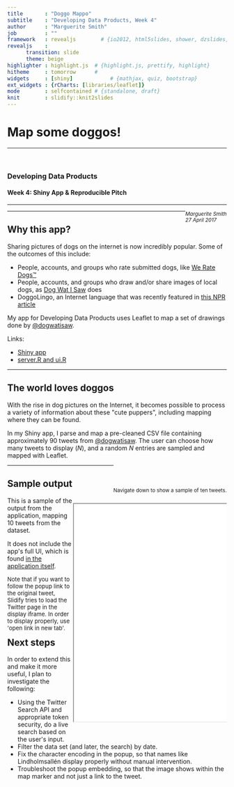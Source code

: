 ```yaml
---
title       : "Doggo Mappo"
subtitle    : "Developing Data Products, Week 4"
author      : "Marguerite Smith"
job         : ""
framework   : revealjs        # {io2012, html5slides, shower, dzslides, ...}
revealjs    :
      transition: slide
      theme: beige
highlighter : highlight.js  # {highlight.js, prettify, highlight}
hitheme     : tomorrow      # 
widgets     : [shiny]            # {mathjax, quiz, bootstrap}
ext_widgets : {rCharts: [libraries/leaflet]}
mode        : selfcontained # {standalone, draft}
knit        : slidify::knit2slides
---
```


<style>
.reveal .slides {
    text-align: left;
}
.reveal .slides .content {
    font-size: small;
}
.left {
    float:left;
    width:30%
}
.right {
    float:right;
    width:70%
}

</style>

# Map some doggos!
<div style="float:bottom; width:100%">
<hr/>
<br/>
<h3>Developing Data Products</h3>
<h4>Week 4: Shiny App & Reproducible Pitch</h4>
<hr/>
<div style="float:right;width='100%'">
<small><em>Marguerite Smith</em><br/>
<em>27 April 2017</em></small>
</div>
</div>

---

## Why this app?

Sharing pictures of dogs on the internet is now incredibly popular. Some of the outcomes of this include:
<ul>
<li class="fragment">People, accounts, and groups who rate submitted dogs, like <a href="https://www.twitter.com/dog_rates">We Rate Dogs&trade;</a>
</li>
<li class="fragment">People, accounts, and groups who draw and/or share images of local dogs, as <a href="https://www.twitter.com/dogwatisaw">Dog Wat I Saw</a> does
</li>
<li class="fragment">DoggoLingo, an Internet language that was recently featured in <a href="http://www.npr.org/sections/alltechconsidered/2017/04/23/524514526/dogs-are-doggos-an-internet-language-built-around-love-for-the-puppers">this NPR article</a>
</li></ul>

<p/><p/>

<div class="fragment">
My app for Developing Data Products uses Leaflet to map a set of drawings done by <a href="https://twitter.com/dogwatisaw">@dogwatisaw</a>. 
<p/>

Links:
<ul>
<li><a href="https://emargsm.shinyapps.io/doggomap">Shiny app</a></li>
<li><a href="https://github.com/emargsm/doggomap">server.R and ui.R</a></li>
</ul>
</div>

---

<section>

## The world loves doggos

With the rise in dog pictures on the Internet, it becomes possible to process a variety of information about these "cute puppers", including mapping where they can be found. 

In my Shiny app, I parse and map a pre-cleaned CSV file containing approximately 90 tweets from [@dogwatisaw](https://twitter.com/dogwatisaw/). The user can choose how many tweets to display (*N*), and a random *N* entries are sampled and mapped with Leaflet.

<div style="float:bottom;float:right">
<br/>
<br/>
<br/>
<small>Navigate down to show a sample of ten tweets.</small>
</div>

---

## Sample output

<div class="left">
This is a sample of the output from the application, mapping 10 tweets from the dataset. 

<p/>
It does not include the app's full UI, which is found <a href="https://emargsm.shinyapps.io/doggomap/">in the application itself</a>.

<p style="font-size:small">Note that if you want to follow the popup link to the original tweet, Slidify tries to load the Twitter page in the display iframe. In order to display properly, use 'open link in new tab'.</p>
</div>
<div class="right">

<pre><iframe src="./assets/img/leaflet2.html" width="100%" height="500px" allowtransparency="true"> </iframe></pre>
</div>
</section>

---

## Next steps

In order to extend this and make it more useful, I plan to investigate the following:
- Using the Twitter Search API and appropriate token security, do a live search based on the user's input.
- Filter the data set (and later, the search) by date.
- Fix the character encoding in the popup, so that names like Lindholmsall&eacute;n display properly without manual intervention.
- Troubleshoot the popup embedding, so that the image shows within the map marker and not just a link to the tweet.
